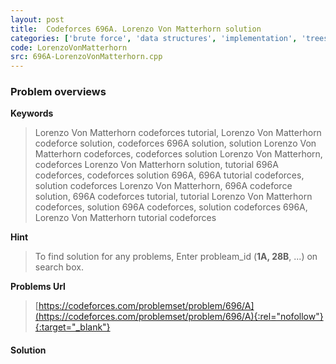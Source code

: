 ```yaml
---
layout: post
title:  Codeforces 696A. Lorenzo Von Matterhorn solution
categories: ['brute force', 'data structures', 'implementation', 'trees']
code: LorenzoVonMatterhorn
src: 696A-LorenzoVonMatterhorn.cpp
---
```

### **Problem overviews**

**Keywords**
> Lorenzo Von Matterhorn codeforces tutorial, Lorenzo Von Matterhorn codeforce solution, codeforces 696A solution, solution Lorenzo Von Matterhorn codeforces, codeforces solution Lorenzo Von Matterhorn, codeforces Lorenzo Von Matterhorn solution, tutorial 696A codeforces, codeforces solution 696A, 696A tutorial codeforces, solution codeforces Lorenzo Von Matterhorn, 696A codeforce solution, 696A codeforces tutorial, tutorial Lorenzo Von Matterhorn codeforces, solution 696A codeforces, solution codeforces 696A, Lorenzo Von Matterhorn tutorial codeforces

**Hint**
> To find solution for any problems, Enter probleam_id (**1A, 28B**, ...) on search box. 

**Problems Url**
> [https://codeforces.com/problemset/problem/696/A](https://codeforces.com/problemset/problem/696/A){:rel="nofollow"}{:target="_blank"}

#### **Solution**



